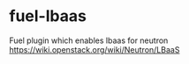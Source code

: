 fuel-lbaas
==========

Fuel plugin which enables lbaas for neutron https://wiki.openstack.org/wiki/Neutron/LBaaS
